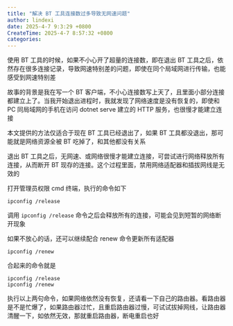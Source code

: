 ```yaml
---
title: "解决 BT 工具连接数过多导致无网速问题"
author: lindexi
date: 2025-4-7 9:3:29 +0800
CreateTime: 2025-4-7 8:57:32 +0800
categories: 
---
```


使用 BT 工具的时候，如果不小心开了超量的连接数，即在退出 BT 工具之后，依然存在很多连接记录，导致网速特别差的问题，即使在同个局域网进行传输，也能感受到网速特别差

<!--more-->


<!-- 发布 -->
<!-- 博客 -->

故事的背景是我在写一个 BT 客户端，不小心连接数写上天了，且里面小部分连接都建立上了。当我开始退出进程时，我就发现了网络速度是没有恢复的，即使和 PC 同局域网的手机在访问 dotnet serve 建立的 HTTP 服务，也很慢才能建立连接

本文提供的方法仅适合于现在 BT 工具已经退出了，如果 BT 工具都没退出，那可能就是网络资源全被 BT 吃掉了，和其他都没有关系

退出 BT 工具之后，无网速、或网络很慢才能建立连接，可尝试进行网络释放所有连接，从而断开 BT 现存的连接。这个过程里面，禁用网络适配器和插拔网线是无效的

打开管理员权限 cmd 终端，执行的命令如下

```
ipconfig /release
```

调用 `ipconfig /release` 命令之后会释放所有的连接，可能会见到短暂的网络断开现象

如果不放心的话，还可以继续配合 renew 命令更新所有适配器

```
ipconfig /renew
```

合起来的命令就是

```
ipconfig /release
ipconfig /renew
```

执行以上两句命令，如果网络依然没有恢复，还请看一下自己的路由器。看路由器是不是忙爆了，如果路由器过忙，且重启路由器过慢，可试试拔掉网线，让路由器清醒一下，如依然无效，那就重启路由器，断电重启也好
